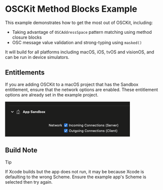# OSCKit Method Blocks Example

This example demonstrates how to get the most out of OSCKit, including:

- Taking advantage of `OSCAddressSpace` pattern matching using method closure blocks
- OSC message value validation and strong-typing using `masked()`

It will build for all platforms including macOS, iOS, tvOS and visionOS, and can be run in device simulators.

## Entitlements

If you are adding OSCKit to a macOS project that has the Sandbox entitlement, ensure that the network options are enabled. These entitlement options are already set in the example project.

![sandbox-network-connections](../../Images/sandbox-network-connections.png)

## Build Note

> [!TIP]
> 
> If Xcode builds but the app does not run, it may be because Xcode is defaulting to the wrong Scheme. Ensure the example app's Scheme is selected then try again.

